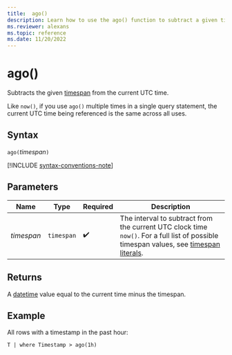 ```yaml
---
title:  ago()
description: Learn how to use the ago() function to subtract a given timespan from the current UTC clock time.
ms.reviewer: alexans
ms.topic: reference
ms.date: 11/20/2022
---
```

# ago()

Subtracts the given [timespan](scalar-data-types/timespan.md) from the current UTC time.

Like `now()`, if you use `ago()` multiple times in a single query statement, the current UTC time
being referenced is the same across all uses.

## Syntax

`ago(`*timespan*`)`

[!INCLUDE [syntax-conventions-note](../../includes/syntax-conventions-note.md)]

## Parameters

| Name | Type | Required | Description |
|---|---|---|---|
| *timespan* | `timespan` |  :heavy_check_mark: | The interval to subtract from the current UTC clock time `now()`. For a full list of possible timespan values, see [timespan literals](scalar-data-types/timespan.md#timespan-literals).|

## Returns

A [datetime](./scalar-data-types/datetime.md) value equal to the current time minus the timespan.

## Example

All rows with a timestamp in the past hour:

```kusto
T | where Timestamp > ago(1h)
```
